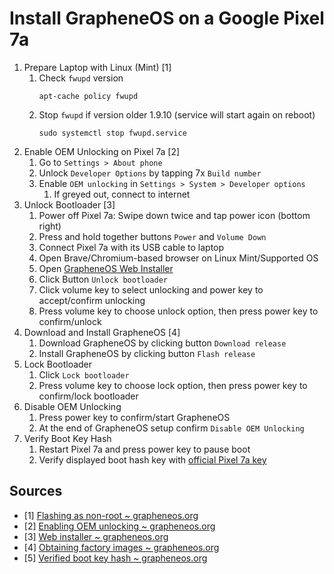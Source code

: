 # Install GrapheneOS on a Google Pixel 7a

1. Prepare Laptop with Linux (Mint) [1]
    1. Check `fwupd` version
        ```
        apt-cache policy fwupd
        ```
    1. Stop `fwupd` if version older 1.9.10 (service will start again on reboot)
        ```
        sudo systemctl stop fwupd.service
        ```
    <!-- 1. Install Android Software Development Kit (SDK)
        ```
        sudo apt install android-sdk-platform-tools-common
        ```         -->
1. Enable OEM Unlocking on Pixel 7a [2]
    <!-- 1. (Optional?) Install all pending system and security updates -->
    1. Go to `Settings > About phone`
    1. Unlock `Developer Options` by tapping 7x `Build number`
    1. Enable `OEM unlocking` in `Settings > System > Developer options`
        1. If greyed out, connect to internet
1. Unlock Bootloader [3]
    1. Power off Pixel 7a: Swipe down twice and tap power icon (bottom right)
    1. Press and hold together buttons `Power` and `Volume Down`
    1. Connect Pixel 7a with its USB cable to laptop
    1. Open Brave/Chromium-based browser on Linux Mint/Supported OS
    1. Open [GrapheneOS Web Installer](https://grapheneos.org/install/web#unlocking-the-bootloader)
    1. Click Button `Unlock bootloader`
    1. Click volume key to select unlocking and power key to accept/confirm unlocking
    1. Press volume key to choose unlock option, then press power key to confirm/unlock
1. Download and Install GrapheneOS [4]
    1. Download GrapheneOS by clicking button `Download release`
    1. Install GrapheneOS by clicking button `Flash release`
1. Lock Bootloader
    1. Click `Lock bootloader`
    1. Press volume key to choose lock option, then press power key to confirm/lock bootloader
1. Disable OEM Unlocking
    1. Press power key to confirm/start GrapheneOS
    1. At the end of GrapheneOS setup confirm `Disable OEM Unlocking`
1. Verify Boot Key Hash
    1. Restart Pixel 7a and press power key to pause boot
    2. Verify displayed boot hash key with [official Pixel 7a key](https://grapheneos.org/install/web#verified-boot-key-hash)

## Sources

- [1] [Flashing as non-root ~ grapheneos.org](https://grapheneos.org/install/web#flashing-as-non-root)
- [2] [Enabling OEM unlocking ~ grapheneos.org](https://grapheneos.org/install/web#enabling-oem-unlocking)
- [3] [Web installer ~ grapheneos.org](https://grapheneos.org/install/web#web-install)
- [4] [Obtaining factory images ~ grapheneos.org](https://grapheneos.org/install/web#obtaining-factory-images)
- [5] [Verified boot key hash ~ grapheneos.org](https://grapheneos.org/install/web#verified-boot-key-hash)
